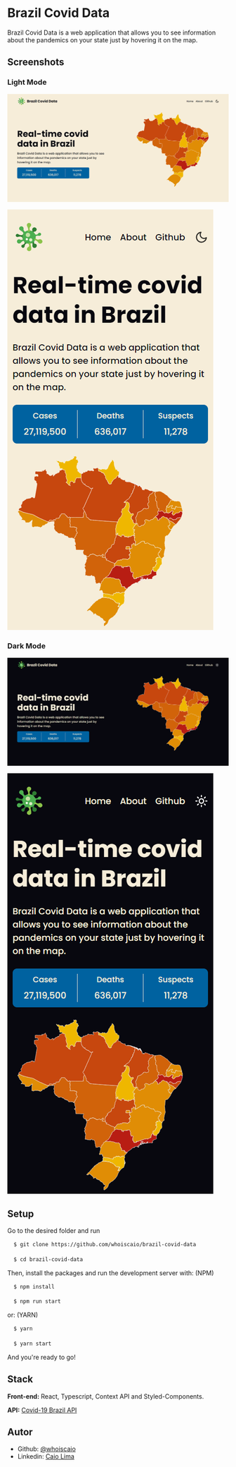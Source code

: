 # Brazil Covid Data

Brazil Covid Data is a web application that allows you to see information about the pandemics on your state just by hovering it on the map.
## Screenshots

### Light Mode

![Desktop Screenshot](./.github/desktop-light.png)

![Mobile Screenshot](./.github/mobile-light.png)

### Dark Mode

![Desktop Screenshot](./.github/desktop-dark.png)

![Mobile Screenshot](./.github/mobile-dark.png)


## Setup

Go to the desired folder and run

```bash
  $ git clone https://github.com/whoiscaio/brazil-covid-data

  $ cd brazil-covid-data
```

Then, install the packages and run the development server with:
(NPM)

```bash
  $ npm install

  $ npm run start
```

or: (YARN)

```bash
  $ yarn

  $ yarn start
```

And you're ready to go!


    
## Stack

**Front-end:** React, Typescript, Context API and Styled-Components.

**API:** [Covid-19 Brazil API](https://covid19-brazil-api.vercel.app/)


## Autor

- Github: [@whoiscaio](https://www.github.com/whoiscaio)
- Linkedin: [Caio Lima](https://www.linkedin.com/in/lima-caio)

